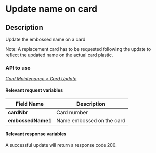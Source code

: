 # Update name on card

## Description

Update the embossed name on a card

Note: A replacement card has to be requested following the update to reflect the updated name on the actual card plastic.

### API to use 

*[Card Maintenance > Card Update](../api/?type=post&path=/fv_emea/v1/cardUpdate)*

#### Relevant request variables

| Field Name        | Description               |
|-------------------|---------------------------|
| **cardNbr**       | Card number               |
| **embossedName1** | Name embossed on the card |

#### Relevant response variables

A successful update will return a response code 200.
